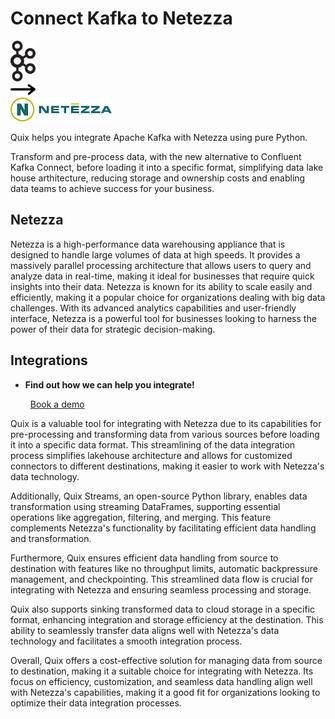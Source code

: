 # Connect Kafka to Netezza

<div class="connect-images cards blog-grid-card" markdown>
<div>
<img src="../images/kafka_logo.png" width="40px" />
</div>
<div>
<img src="../images/arrow.svg" width="40px" />
</div>
<div>
<img src="./images/netezza_1.jpg" />
</div>
</div>

Quix helps you integrate Apache Kafka with Netezza using pure Python.

Transform and pre-process data, with the new alternative to Confluent Kafka Connect, before loading it into a specific format, simplifying data lake house arthitecture, reducing storage and ownership costs and enabling data teams to achieve success for your business.

## Netezza

Netezza is a high-performance data warehousing appliance that is designed to handle large volumes of data at high speeds. It provides a massively parallel processing architecture that allows users to query and analyze data in real-time, making it ideal for businesses that require quick insights into their data. Netezza is known for its ability to scale easily and efficiently, making it a popular choice for organizations dealing with big data challenges. With its advanced analytics capabilities and user-friendly interface, Netezza is a powerful tool for businesses looking to harness the power of their data for strategic decision-making.

## Integrations

<div class="grid cards" markdown>

- __Find out how we can help you integrate!__

    <a class="md-button md-button--primary" href="https://share.hsforms.com/1iW0TmZzKQMChk0lxd_tGiw4yjw2?__hstc=175542013.2303933fbd746c0ac86d9ccbe9bc9100.1728383268831.1729603416735.1729620918855.31&__hssc=175542013.1.1729620918855&__hsfp=2132701734" target="_blank" style="margin:.5rem;">Book a demo</a>

</div>


Quix is a valuable tool for integrating with Netezza due to its capabilities for pre-processing and transforming data from various sources before loading it into a specific data format. This streamlining of the data integration process simplifies lakehouse architecture and allows for customized connectors to different destinations, making it easier to work with Netezza's data technology.

Additionally, Quix Streams, an open-source Python library, enables data transformation using streaming DataFrames, supporting essential operations like aggregation, filtering, and merging. This feature complements Netezza's functionality by facilitating efficient data handling and transformation.

Furthermore, Quix ensures efficient data handling from source to destination with features like no throughput limits, automatic backpressure management, and checkpointing. This streamlined data flow is crucial for integrating with Netezza and ensuring seamless processing and storage.

Quix also supports sinking transformed data to cloud storage in a specific format, enhancing integration and storage efficiency at the destination. This ability to seamlessly transfer data aligns well with Netezza's data technology and facilitates a smooth integration process.

Overall, Quix offers a cost-effective solution for managing data from source to destination, making it a suitable choice for integrating with Netezza. Its focus on efficiency, customization, and seamless data handling align well with Netezza's capabilities, making it a good fit for organizations looking to optimize their data integration processes.


